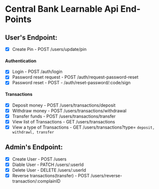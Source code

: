 # Central Bank Learnable Api End-Points

## User's Endpoint:

-   [x] Create Pin - POST /users/update/pin

#### Authentication

-   [x] Login - POST /auth/login
-   [x] Password reset request - POST /auth/request-password-reset
-   [x] Password reset - POST - /auth/reset-password/:code/sign

#### Transactions

-   [x] Deposit money - POST /users/transactions/deposit
-   [x] Withdraw money - POST /users/transactions/withdrawal
-   [x] Transfer funds - POST /users/transactions/transfer
-   [x] View list of Transactions - GET /users/transactions
-   [x] View a type of Transactions - GET /users/transactions?type= `deposit, withdrawl, transfer`

## Admin's Endpoint:

-   [x] Create User - POST /users
-   [x] Diable User - PATCH /users/:userId
-   [x] Delete User - DELETE /users/:userId
-   [x] Reverse transactions(transfer) - POST /users/reverse-transaction/:complainID
